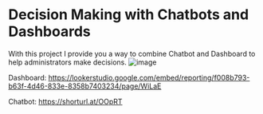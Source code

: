 # Decision Making with Chatbots and Dashboards
With this project I provide you a way to combine Chatbot and Dashboard to help administrators make decisions.
![image](https://github.com/user-attachments/assets/891d900b-dfcf-4036-aee5-e7c45e886362)

Dashboard: https://lookerstudio.google.com/embed/reporting/f008b793-b63f-4d46-833e-8358b7403234/page/WiLaE

Chatbot: https://shorturl.at/OOpRT
